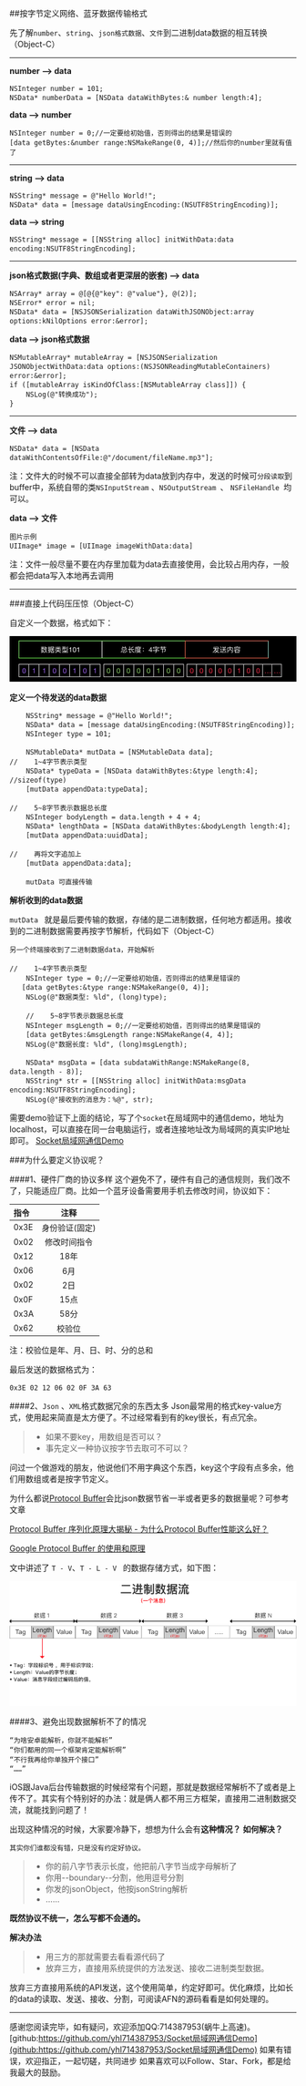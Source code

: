 ##按字节定义网络、蓝牙数据传输格式

先了解`number`、`string`、`json格式数据`、`文件`到二进制data数据的相互转换（Object-C）

---
**number --> data**

```
NSInteger number = 101;
NSData* numberData = [NSData dataWithBytes:& number length:4];

```

**data --> number**

```
NSInteger number = 0;//一定要给初始值，否则得出的结果是错误的
[data getBytes:&number range:NSMakeRange(0, 4)];//然后你的number里就有值了

```

---
**string --> data**

```
NSString* message = @"Hello World!";
NSData* data = [message dataUsingEncoding:(NSUTF8StringEncoding)];
```

**data --> string**

```
NSString* message = [[NSString alloc] initWithData:data encoding:NSUTF8StringEncoding];
```
---

**json格式数据(字典、数组或者更深层的嵌套) --> data**

```
NSArray* array = @[@{@"key": @"value"}, @(2)];
NSError* error = nil;
NSData* data = [NSJSONSerialization dataWithJSONObject:array options:kNilOptions error:&error];
```

**data --> json格式数据**

```
NSMutableArray* mutableArray = [NSJSONSerialization JSONObjectWithData:data options:(NSJSONReadingMutableContainers) error:&error];
if ([mutableArray isKindOfClass:[NSMutableArray class]]) {
	NSLog(@"转换成功");
}
```

---
**文件 --> data**

```
NSData* data = [NSData dataWithContentsOfFile:@"/document/fileName.mp3"];
```

注：文件大的时候不可以直接全部转为data放到内存中，发送的时候可`分段读取`到buffer中，系统自带的类`NSInputStream` 、`NSOutputStream `、 `NSFileHandle `均可以。

**data --> 文件**

```
图片示例
UIImage* image = [UIImage imageWithData:data]

```

注：文件一般尽量不要在内存里加载为data去直接使用，会比较占用内存，一般都会把data写入本地再去调用

---


###直接上代码压压惊（Object-C）

自定义一个数据，格式如下：

![自定义数据](image/pic1.png)

**定义一个待发送的data数据**

```
    NSString* message = @"Hello World!";
    NSData* data = [message dataUsingEncoding:(NSUTF8StringEncoding)];
    NSInteger type = 101;
    
    NSMutableData* mutData = [NSMutableData data];
//    1~4字节表示类型
    NSData* typeData = [NSData dataWithBytes:&type length:4]; //sizeof(type)
    [mutData appendData:typeData];
    
//    5~8字节表示数据总长度
    NSInteger bodyLength = data.length + 4 + 4;
    NSData* lengthData = [NSData dataWithBytes:&bodyLength length:4];
    [mutData appendData:uuidData];
    
//    再将文字追加上
    [mutData appendData:data];
    
    mutData 可直接传输

```

**解析收到的data数据**

`mutData ` 就是最后要传输的数据，存储的是二进制数据，任何地方都适用。接收到的二进制数据需要再按字节解析，代码如下（Object-C）

```
另一个终端接收到了二进制数据data，开始解析

//    1~4字节表示类型
	NSInteger type = 0;//一定要给初始值，否则得出的结果是错误的
   [data getBytes:&type range:NSMakeRange(0, 4)];
	NSLog(@"数据类型: %ld", (long)type);
        
	//    5~8字节表示数据总长度
	NSInteger msgLength = 0;//一定要给初始值，否则得出的结果是错误的
	[data getBytes:&msgLength range:NSMakeRange(4, 4)];
	NSLog(@"数据长度: %ld", (long)msgLength);
        
	NSData* msgData = [data subdataWithRange:NSMakeRange(8, data.length - 8)];
	NSString* str = [[NSString alloc] initWithData:msgData encoding:NSUTF8StringEncoding];
	NSLog(@"接收到的消息为：%@", str);

```

需要demo验证下上面的结论，写了个`socket`在局域网中的通信demo，地址为localhost，可以直接在同一台电脑运行，或者连接地址改为局域网的真实IP地址即可。
[Socket局域网通信Demo](https://www.baidu.com)

###为什么要定义协议呢？

####1、硬件厂商的协议多样
这个避免不了，硬件有自己的通信规则，我们改不了，只能适应厂商。比如一个蓝牙设备需要用手机去修改时间，协议如下：

| 指令  | 注释     |
|:---- |:------------:| 
| 0x3E | 身份验证(固定)     | 
| 0x02 | 修改时间指令       |                  
| 0x12 | 18年          |              
| 0x06 | 6月           |              
| 0x02 | 2日           |              
| 0x0F | 15点          |              
| 0x3A | 58分          |                          
| 0x62 | 校验位			|

注：校验位是年、月、日、时、分的总和

最后发送的数据格式为：

```
0x3E 02 12 06 02 0F 3A 63
```

####2、`Json` 、`XML`格式数据冗余的东西太多
Json最常用的格式key-value方式，使用起来简直是太方便了。不过经常看到有的key很长，有点冗余。
>* 如果不要key，用数组是否可以？
>* 事先定义一种协议按字节去取可不可以？

问过一个做游戏的朋友，他说他们不用字典这个东西，key这个字段有点多余，他们用数组或者是按字节定义。

为什么都说[Protocol Buffer]()会比json数据节省一半或者更多的数据量呢？可参考文章

[Protocol Buffer 序列化原理大揭秘 - 为什么Protocol Buffer性能这么好？](https://blog.csdn.net/carson_ho/article/details/70568606)

[Google Protocol Buffer 的使用和原理](https://www.ibm.com/developerworks/cn/linux/l-cn-gpb/index.html)

文中讲述了 `T - V`、`T - L - V ` 的数据存储方式，如下图：

![此图源自于上面的文章](image/pic2.png)

####3、避免出现数据解析不了的情况

```
“为啥安卓能解析，你就不能解析”
“你们都用的同一个框架肯定能解析啊”
“不行我再给你单独开个接口”
“……”
```

iOS跟Java后台传输数据的时候经常有个问题，那就是数据经常解析不了或者是上传不了。其实有个特别好的办法：就是俩人都不用三方框架，直接用二进制数据交流，就能找到问题了！

出现这种情况的时候，大家要冷静下，想想为什么会有**这种情况？** **如何解决？**

```
其实你们谁都没有错，只是没有约定好协议。
```
>* 你的前八字节表示长度，他把前八字节当成字母解析了
>* 你用--boundary--分割，他用逗号分割
>* 你发的jsonObject，他按jsonString解析
>* ……

**既然协议不统一，怎么写都不会通的。**

**解决办法**
>* 用三方的那就需要去看看源代码了
>* 放弃三方，直接用系统提供的方法发送、接收二进制类型数据。

放弃三方直接用系统的API发送，这个使用简单，约定好即可。优化麻烦，比如长的data的读取、发送、接收、分割，可阅读AFN的源码看看是如何处理的。

---
感谢您阅读完毕，如有疑问，欢迎添加QQ:714387953(蜗牛上高速)。
[github:https://github.com/yhl714387953/Socket局域网通信Demo](github:https://github.com/yhl714387953/Socket局域网通信Demo)
如果有错误，欢迎指正，一起切磋，共同进步
如果喜欢可以Follow、Star、Fork，都是给我最大的鼓励。

